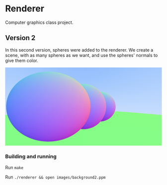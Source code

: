 # Renderer

Computer graphics class project.

## Version 2

In this second version, spheres were added to the renderer. We create a scene, with as many spheres as we want, and use the spheres' normals to give them color.

![alt tag](images/spheres.png?raw=true "Configuration")

### Building and running

Run `make`

Run `./renderer && open images/background2.ppm`
